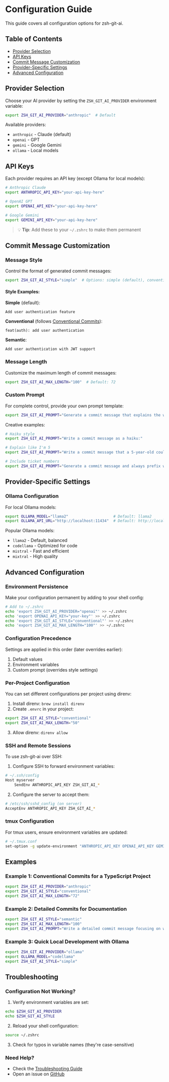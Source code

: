 # Configuration Guide

This guide covers all configuration options for zsh-git-ai.

## Table of Contents
- [Provider Selection](#provider-selection)
- [API Keys](#api-keys)
- [Commit Message Customization](#commit-message-customization)
- [Provider-Specific Settings](#provider-specific-settings)
- [Advanced Configuration](#advanced-configuration)

## Provider Selection

Choose your AI provider by setting the `ZSH_GIT_AI_PROVIDER` environment variable:

```bash
export ZSH_GIT_AI_PROVIDER="anthropic"  # Default
```

Available providers:
- `anthropic` - Claude (default)
- `openai` - GPT
- `gemini` - Google Gemini
- `ollama` - Local models

## API Keys

Each provider requires an API key (except Ollama for local models):

```bash
# Anthropic Claude
export ANTHROPIC_API_KEY="your-api-key-here"

# OpenAI GPT
export OPENAI_API_KEY="your-api-key-here"

# Google Gemini
export GEMINI_API_KEY="your-api-key-here"
```

> 💡 **Tip**: Add these to your `~/.zshrc` to make them permanent

## Commit Message Customization

### Message Style

Control the format of generated commit messages:

```bash
export ZSH_GIT_AI_STYLE="simple"  # Options: simple (default), conventional, semantic
```

#### Style Examples:

**Simple** (default):
```
Add user authentication feature
```

**Conventional** (follows [Conventional Commits](https://www.conventionalcommits.org/)):
```
feat(auth): add user authentication
```

**Semantic**:
```
Add user authentication with JWT support
```

### Message Length

Customize the maximum length of commit messages:

```bash
export ZSH_GIT_AI_MAX_LENGTH="100"  # Default: 72
```

### Custom Prompt

For complete control, provide your own prompt template:

```bash
export ZSH_GIT_AI_PROMPT="Generate a commit message that explains the why, not just the what:"
```

Creative examples:
```bash
# Haiku style
export ZSH_GIT_AI_PROMPT="Write a commit message as a haiku:"

# Explain like I'm 5
export ZSH_GIT_AI_PROMPT="Write a commit message that a 5-year-old could understand:"

# Include ticket numbers
export ZSH_GIT_AI_PROMPT="Generate a commit message and always prefix with [JIRA-XXX] if you see a ticket number in the branch name:"
```

## Provider-Specific Settings

### Ollama Configuration

For local Ollama models:

```bash
export OLLAMA_MODEL="llama2"                    # Default: llama2
export OLLAMA_API_URL="http://localhost:11434"  # Default: http://localhost:11434
```

Popular Ollama models:
- `llama2` - Default, balanced
- `codellama` - Optimized for code
- `mistral` - Fast and efficient
- `mixtral` - High quality

## Advanced Configuration

### Environment Persistence

Make your configuration permanent by adding to your shell config:

```bash
# Add to ~/.zshrc
echo 'export ZSH_GIT_AI_PROVIDER="openai"' >> ~/.zshrc
echo 'export OPENAI_API_KEY="your-key"' >> ~/.zshrc
echo 'export ZSH_GIT_AI_STYLE="conventional"' >> ~/.zshrc
echo 'export ZSH_GIT_AI_MAX_LENGTH="100"' >> ~/.zshrc
```

### Configuration Precedence

Settings are applied in this order (later overrides earlier):
1. Default values
2. Environment variables
3. Custom prompt (overrides style settings)

### Per-Project Configuration

You can set different configurations per project using direnv:

1. Install direnv: `brew install direnv`
2. Create `.envrc` in your project:
```bash
export ZSH_GIT_AI_STYLE="conventional"
export ZSH_GIT_AI_MAX_LENGTH="50"
```
3. Allow direnv: `direnv allow`

### SSH and Remote Sessions

To use zsh-git-ai over SSH:

1. Configure SSH to forward environment variables:
```bash
# ~/.ssh/config
Host myserver
    SendEnv ANTHROPIC_API_KEY ZSH_GIT_AI_*
```

2. Configure the server to accept them:
```bash
# /etc/ssh/sshd_config (on server)
AcceptEnv ANTHROPIC_API_KEY ZSH_GIT_AI_*
```

### tmux Configuration

For tmux users, ensure environment variables are updated:

```bash
# ~/.tmux.conf
set-option -g update-environment "ANTHROPIC_API_KEY OPENAI_API_KEY GEMINI_API_KEY ZSH_GIT_AI_*"
```

## Examples

### Example 1: Conventional Commits for a TypeScript Project

```bash
export ZSH_GIT_AI_PROVIDER="anthropic"
export ZSH_GIT_AI_STYLE="conventional"
export ZSH_GIT_AI_MAX_LENGTH="72"
```

### Example 2: Detailed Commits for Documentation

```bash
export ZSH_GIT_AI_STYLE="semantic"
export ZSH_GIT_AI_MAX_LENGTH="100"
export ZSH_GIT_AI_PROMPT="Write a detailed commit message focusing on what changed and why it matters to users:"
```

### Example 3: Quick Local Development with Ollama

```bash
export ZSH_GIT_AI_PROVIDER="ollama"
export OLLAMA_MODEL="codellama"
export ZSH_GIT_AI_STYLE="simple"
```

## Troubleshooting

### Configuration Not Working?

1. Verify environment variables are set:
```bash
echo $ZSH_GIT_AI_PROVIDER
echo $ZSH_GIT_AI_STYLE
```

2. Reload your shell configuration:
```bash
source ~/.zshrc
```

3. Check for typos in variable names (they're case-sensitive)

### Need Help?

- Check the [Troubleshooting Guide](TROUBLESHOOTING.md)
- Open an issue on [GitHub](https://github.com/matheusml/zsh-git-ai/issues)